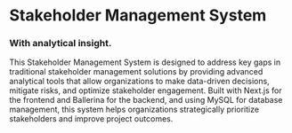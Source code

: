 # Stakeholder Management System

### With analytical insight.

This Stakeholder Management System is designed to address key gaps in traditional stakeholder management solutions by providing advanced analytical tools that allow organizations to make  data-driven decisions, mitigate risks, and optimize stakeholder engagement. Built with Next.js for the frontend and Ballerina for the backend, and using MySQL for database management, this  system helps organizations strategically prioritize stakeholders and improve project outcomes. 

